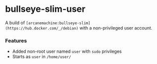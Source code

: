 # bullseye-slim-user

A build of `[arcanemachine:bullseye-slim](https://hub.docker.com/_/debian)` with a non-privileged user account.


### Features

- Added non-root user named `user` with `sudo` privileges
- Starts as `user` in `/home/user/`
